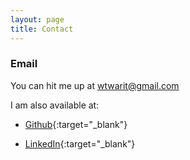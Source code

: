 ```yaml
---
layout: page
title: Contact
---
```


### Email

You can hit me up at [wtwarit@gmail.com](mailto:wtwarit@gmail.com)

I am also available at:

- [Github](https://github.com/twaritwaikar){:target="\_blank"}

- [LinkedIn](https://www.linkedin.com/in/twaritwaikar/){:target="\_blank"}
